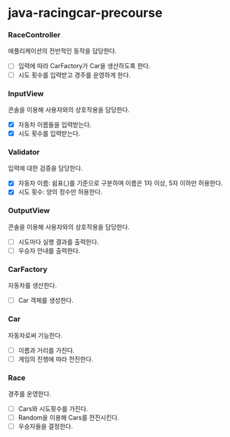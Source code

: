 # java-racingcar-precourse

### RaceController

애플리케이션의 전반적인 동작을 담당한다.

- [ ] 입력에 따라 CarFactory가 Car을 생산하도록 한다.
- [ ] 시도 횟수를 입력받고 경주를 운영하게 한다.

### InputView

콘솔을 이용해 사용자와의 상호작용을 담당한다.

- [x] 자동차 이름들을 입력받는다.
- [x] 시도 횟수를 입력받는다.

### Validator

입력에 대한 검증을 담당한다.

- [x] 자동차 이름: 쉼표(,)를 기준으로 구분하며 이름은 1자 이상, 5자 이하만 허용한다.
- [x] 시도 횟수: 양의 정수만 허용한다.

### OutputView

콘솔을 이용해 사용자와의 상호작용을 담당한다.

- [ ] 시도마다 실행 결과를 출력한다.
- [ ] 우승자 안내를 출력한다.

### CarFactory

자동차를 생산한다.

- [ ] Car 객체를 생성한다.

### Car

자동차로써 기능한다.

- [ ] 이름과 거리를 가진다.
- [ ] 게임의 진행에 따라 전진한다.

### Race

경주를 운영한다.

- [ ] Cars와 시도횟수를 가진다.
- [ ] Random을 이용해 Cars를 전진시킨다.
- [ ] 우승자들을 결정한다.
